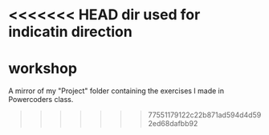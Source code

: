 <<<<<<< HEAD
 dir used for indicatin direction
=======
# workshop
A mirror of my "Project" folder containing the exercises I made in Powercoders class.
>>>>>>> 77551179122c22b871ad594d4d592ed68dafbb92
